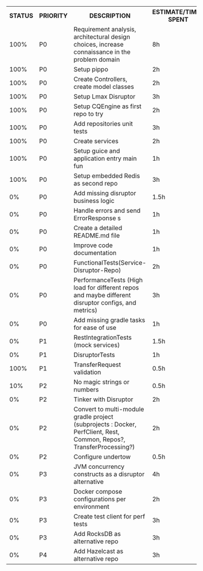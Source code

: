
<table align=center>
    <tr>
        <th>STATUS</td>
        <th>PRIORITY</td>
        <th>DESCRIPTION</td>
        <th>ESTIMATE/TIME-SPENT</td>
    </tr>
    <tr>
        <td>100%</td>
        <td>P0</td>
        <td>Requirement analysis, architectural design choices, increase connaissance in the  problem domain</td>
        <td>8h</td>
    </tr>
    <tr>
        <td>100%</td>
        <td>P0</td>
        <td>Setup pippo</td>
        <td>2h</td>
    </tr>
    <tr>
        <td>100%</td>
        <td>P0</td>
        <td>Create Controllers, create model classes</td>
        <td>2h</td>
    </tr>
    <tr>
        <td>100%</td>
        <td>P0</td>
        <td>Setup Lmax Disruptor</td>
        <td>3h</td>
    </tr>
    <tr>
        <td>100%</td>
        <td>P0</td>
        <td>Setup CQEngine as first repo to try</td>
        <td>2h</td>
    </tr>
    <tr>
        <td>100%</td>
        <td>P0</td>
        <td>Add repositories unit tests</td>
        <td>3h</td>
    </tr>
    <tr>
        <td>100%</td>
        <td>P0</td>
        <td>Create services</td>
        <td>2h</td>
    </tr>
    <tr>
        <td>100%</td>
        <td>P0</td>
        <td>Setup guice and application entry main fun</td>
        <td>1h</td>
    </tr>
    <tr>
        <td>100%</td>
        <td>P0</td>
        <td>Setup embedded Redis as second repo</td>
        <td>3h</td>
    </tr>
    <tr>
        <td>0%</td>
        <td>P0</td>
        <td>Add missing disruptor business logic</td>
        <td>1.5h</td>
    </tr>
    <tr>
        <td>0%</td>
        <td>P0</td>
        <td>Handle errors and send ErrorResponse s</td>
        <td>1h</td>
    </tr>
    <tr>
        <td>0%</td>
        <td>P0</td>
        <td>Create a detailed README.md file</td>
        <td>1h</td>
    </tr>
    <tr>
        <td>0%</td>
        <td>P0</td>
        <td>Improve code documentation</td>
        <td>1h</td>
    </tr>
    <tr>
        <td>0%</td>
        <td>P0</td>
        <td>FunctionalTests(Service-Disruptor-Repo)</td>
        <td>2h</td>
    </tr>
    <tr>
        <td>0%</td>
        <td>P0</td>
        <td>PerformanceTests (High load for different repos and maybe different disruptor configs, and metrics)</td>
        <td>3h</td>
    </tr>
    <tr>
        <td>0%</td>
        <td>P0</td>
        <td>Add missing gradle tasks for ease of use</td>
        <td>1h</td>
    </tr>
    <tr>
        <td>0%</td>
        <td>P1</td>
        <td>RestIntegrationTests (mock services)</td>
        <td>1.5h</td>
    </tr>
    <tr>
        <td>0%</td>
        <td>P1</td>
        <td>DisruptorTests</td>
        <td>1h</td>
    </tr>
    <tr>
        <td>100%</td>
        <td>P1</td>
        <td>TransferRequest validation</td>
        <td>0.5h</td>
    </tr>
    <tr>
        <td>10%</td>
        <td>P2</td>
        <td>No magic strings or numbers</td>
        <td>0.5h</td>
    </tr>
    <tr>
        <td>0%</td>
        <td>P2</td>
        <td>Tinker with Disruptor</td>
        <td>2h</td>
    </tr>
    <tr>
        <td>0%</td>
        <td>P2</td>
        <td>Convert to multi-module gradle project (subprojects : Docker, PerfClient, Rest, Common, Repos?, TransferProcessing?)</td>
        <td>2h</td>
    </tr>
    <tr>
        <td>0%</td>
        <td>P2</td>
        <td>Configure undertow</td>
        <td>0.5h</td>
    </tr>
    <tr>
        <td>0%</td>
        <td>P3</td>
        <td>JVM concurrency constructs as a disruptor alternative</td>
        <td>4h</td>
    </tr>
    <tr>
        <td>0%</td>
        <td>P3</td>
        <td>Docker compose configurations per environment</td>
        <td>2h</td>
    </tr>
    <tr>
        <td>0%</td>
        <td>P3</td>
        <td>Create test client for perf tests</td>
        <td>3h</td>
    </tr>
    <tr>
        <td>0%</td>
        <td>P3</td>
        <td>Add RocksDB as alternative repo</td>
        <td>3h</td>
    </tr>
    <tr>
        <td>0%</td>
        <td>P4</td>
        <td>Add Hazelcast as alternative repo</td>
        <td>3h</td>
    </tr>

